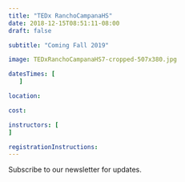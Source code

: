 ```yaml
---
title: "TEDx RanchoCampanaHS"
date: 2018-12-15T08:51:11-08:00
draft: false

subtitle: "Coming Fall 2019"

image: TEDxRanchoCampanaHS7-cropped-507x380.jpg

datesTimes: [
   ]

location:

cost:

instructors: [
]

registrationInstructions:
---
```


Subscribe to our newsletter for updates.